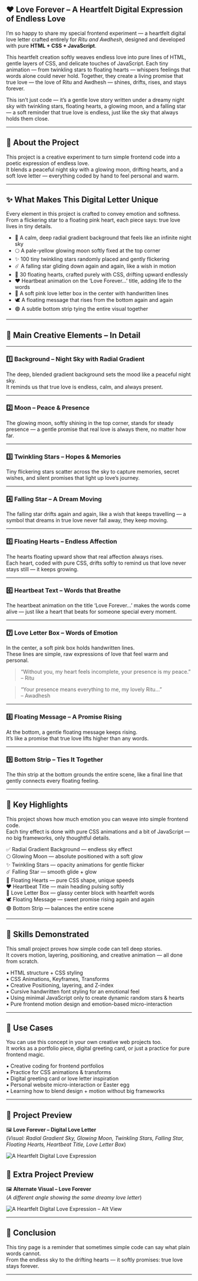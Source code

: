 ## ❤️ Love Forever – A Heartfelt Digital Expression of Endless Love

I’m so happy to share my special frontend experiment — a heartfelt digital love letter crafted entirely for *Ritu and Awdhesh*, designed and developed with pure **HTML + CSS + JavaScript**.

This heartfelt creation softly weaves endless love into pure lines of HTML, gentle layers of CSS, and delicate touches of JavaScript.
Each tiny animation — from twinkling stars to floating hearts — whispers feelings that words alone could never hold.
Together, they create a living promise that true love — the love of Ritu and Awdhesh — shines, drifts, rises, and stays forever.

This isn’t just code — it’s a gentle love story written under a dreamy night sky with twinkling stars, floating hearts, a glowing moon, and a falling star — a soft reminder that true love is endless, just like the sky that always holds them close.

---

## 🌙 About the Project

This project is a creative experiment to turn simple frontend code into a poetic expression of endless love.  
It blends a peaceful night sky with a glowing moon, drifting hearts, and a soft love letter — everything coded by hand to feel personal and warm.

---

## ✨ What Makes This Digital Letter Unique

Every element in this project is crafted to convey emotion and softness.  
From a flickering star to a floating pink heart, each piece says: true love lives in tiny details.

- 🌙 A calm, deep radial gradient background that feels like an infinite night sky  
- 🌕 A pale-yellow glowing moon softly fixed at the top corner  
- ✨ 100 tiny twinkling stars randomly placed and gently flickering  
- ☄️ A falling star gliding down again and again, like a wish in motion  
- 💖 30 floating hearts, crafted purely with CSS, drifting upward endlessly  
- ❤️ Heartbeat animation on the ‘Love Forever…’ title, adding life to the words  
- 📜 A soft pink love letter box in the center with handwritten lines  
- 🕊️ A floating message that rises from the bottom again and again  
- 🟣 A subtle bottom strip tying the entire visual together

---

## 🌟 Main Creative Elements – In Detail

---

### 1️⃣ Background – Night Sky with Radial Gradient

The deep, blended gradient background sets the mood like a peaceful night sky.  
It reminds us that true love is endless, calm, and always present.

---

### 2️⃣ Moon – Peace & Presence

The glowing moon, softly shining in the top corner, stands for steady presence — a gentle promise that real love is always there, no matter how far.

---

### 3️⃣ Twinkling Stars – Hopes & Memories

Tiny flickering stars scatter across the sky to capture memories, secret wishes, and silent promises that light up love’s journey.

---

### 4️⃣ Falling Star – A Dream Moving

The falling star drifts again and again, like a wish that keeps travelling — a symbol that dreams in true love never fall away, they keep moving.

---

### 5️⃣ Floating Hearts – Endless Affection

The hearts floating upward show that real affection always rises.  
Each heart, coded with pure CSS, drifts softly to remind us that love never stays still — it keeps growing.

---

### 6️⃣ Heartbeat Text – Words that Breathe

The heartbeat animation on the title ‘Love Forever…’ makes the words come alive — just like a heart that beats for someone special every moment.

---

### 7️⃣ Love Letter Box – Words of Emotion

In the center, a soft pink box holds handwritten lines.  
These lines are simple, raw expressions of love that feel warm and personal.

> “Without you, my heart feels incomplete, your presence is my peace.”  
> – Ritu

> “Your presence means everything to me, my lovely Ritu…”  
> – Awadhesh

---

### 8️⃣ Floating Message – A Promise Rising

At the bottom, a gentle floating message keeps rising.  
It’s like a promise that true love lifts higher than any words.

---

### 9️⃣ Bottom Strip – Ties It Together

The thin strip at the bottom grounds the entire scene, like a final line that gently connects every floating feeling.

---

## 🔧 Key Highlights

This project shows how much emotion you can weave into simple frontend code.  
Each tiny effect is done with pure CSS animations and a bit of JavaScript — no big frameworks, only thoughtful details.

✅ Radial Gradient Background — endless sky effect  
🌕 Glowing Moon — absolute positioned with a soft glow  
✨ Twinkling Stars — opacity animations for gentle flicker  
☄️ Falling Star — smooth glide + glow  
💖 Floating Hearts — pure CSS shape, unique speeds  
❤️ Heartbeat Title — main heading pulsing softly  
📜 Love Letter Box — glassy center block with heartfelt words  
🕊️ Floating Message — sweet promise rising again and again  
🟣 Bottom Strip — balances the entire scene

---

## 🧠 Skills Demonstrated

This small project proves how simple code can tell deep stories.  
It covers motion, layering, positioning, and creative animation — all done from scratch.

▪️ HTML structure + CSS styling  
▪️ CSS Animations, Keyframes, Transforms  
▪️ Creative Positioning, layering, and Z-index  
▪️ Cursive handwritten font styling for an emotional feel  
▪️ Using minimal JavaScript only to create dynamic random stars & hearts  
▪️ Pure frontend motion design and emotion-based micro-interaction

---

## 📂 Use Cases

You can use this concept in your own creative web projects too.  
It works as a portfolio piece, digital greeting card, or just a practice for pure frontend magic.

▪️ Creative coding for frontend portfolios  
▪️ Practice for CSS animations & transforms  
▪️ Digital greeting card or love letter inspiration  
▪️ Personal website micro-interaction or Easter egg  
▪️ Learning how to blend design + motion without big frameworks

---

## 📸 Project Preview

🖼️ **Love Forever – Digital Love Letter**  
(*Visual: Radial Gradient Sky, Glowing Moon, Twinkling Stars, Falling Star, Floating Hearts, Heartbeat Title, Love Letter Box*)

![A Heartfelt Digital Love Expression](Ritu💕Awdhesh.png)

## 📸 Extra Project Preview

🖼️ **Alternate Visual – Love Forever**  
(*A different angle showing the same dreamy love letter*)

![A Heartfelt Digital Love Expression – Alt View](Ritu💕Awdhesh.jpg)

---

## 💖 Conclusion

This tiny page is a reminder that sometimes simple code can say what plain words cannot.  
From the endless sky to the drifting hearts — it softly promises: true love stays forever.

---
